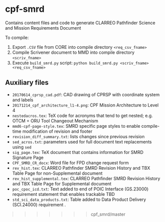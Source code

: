 # cpf-smrd

Contains content files and code to generate CLARREO Pathfinder Science and Mission Requirements Document

To compile:

1. Export `.CSV` file from CORE into compile directory `<req_csv_fname>`
1. Compile Scrivener document to MMD into compile directory `<scriv_fname>`
1. Execute `build_smrd.py` script: `python build_smrd.py <scriv_fname> <req_csv_fname>`

## Auxiliary files

- `20170614_cprsp_cad.pdf`: CAD drawing of CPRSP with coordinate system and labels
- `20171214_cpf_architecture_l1-4.png`: CPF Mission Architecture to Level 4
- `nestedacros.tex`: TeX code for acronyms that tend to get nested; e.g. OTCM = ORU Tool Changeout Mechanism
- `mmd6-cpf-page-style.tex`: SMRD specific page styles to enable compile-time modification of revision and footer
- `revision_diff_summary.txt`: lists changes since previous revision
- `sed_acros.txt`: parameters used for full document text replacements using `sed`
- `sig_page.tex`: TeX document that contains information for SMRD Signature Page
- `CPF_SMRD_CR_docx`: Word file for FPD change request form
- `rev_hist.tex`: CLARREO Pathfinder SMRD Revision History and TBX Table Page for non-Supplemental document
- `rev_hist_supplemental.tex`: CLARREO Pathfinder SMRD Revision History and TBX Table Page for Supplemental document
- `poc_cpoc_icd.txt`: Text added to end of POIC Interface (GS.23000) requirement statement that enables trackable TBD
- `std_sci_data_products.txt`: Table added to Data Product Delivery (SCI.24000) requirement .

>>>>>>> cpf_smrd/master
